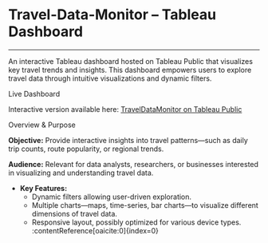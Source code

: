 # Travel-Data-Monitor – Tableau Dashboard
---
An interactive Tableau dashboard hosted on Tableau Public that visualizes key travel trends and insights. This dashboard empowers users to explore travel data through intuitive visualizations and dynamic filters.

Live Dashboard

Interactive version available here: [TravelDataMonitor on Tableau Public](https://public.tableau.com/app/profile/dhruv.modi3256/viz/TravelDataMonitor/Dashboard1?publish=yes)

Overview & Purpose

**Objective:** Provide interactive insights into travel patterns—such as daily trip counts, route popularity, or regional trends.

**Audience:** Relevant for data analysts, researchers, or businesses interested in visualizing and understanding travel data.
- **Key Features:**
  - Dynamic filters allowing user-driven exploration.
  - Multiple charts—maps, time-series, bar charts—to visualize different dimensions of travel data.
  - Responsive layout, possibly optimized for various device types. :contentReference[oaicite:0]{index=0}


